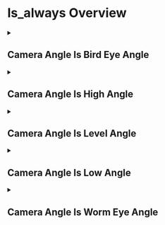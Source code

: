 # Is_always Overview

<details>
<summary><h2>Camera Angle Is Bird Eye Angle</h2></summary>


<h3>🔵 Label Name:</h3>
<code>camera_angle_is_bird_eye_angle</code>


<h3>📖 Definition:</h3>
Is the camera positioned at a bird’s eye angle throughout the video, looking directly downward at the ground?

<details>
<summary><h4> Question (Definition)</h4></summary>

</details>

<details>
<summary><h4> Alternative Question</h4></summary>

- Does the camera remain at a bird’s eye angle for the entire video?

- Is the starting and ending frame taken from a bird’s eye perspective?

- Does the video maintain an extreme high-angle, looking downward?

- Is the camera positioned directly overhead from start to finish?

- Does the sequence keep a top-down perspective throughout?

- Is the video filmed entirely at a bird’s eye angle without changing?

- Does the framing stay at an overhead viewpoint for the whole video?

- Is the entire video shot with a camera looking straight down?

</details>

<details>
<summary><h4> Prompt (Definition)</h4></summary>

- The camera is positioned at a bird’s eye angle throughout the video, looking directly downward at the ground.

</details>

<details>
<summary><h4> Alternative Prompt</h4></summary>

- A video maintaining a bird’s eye perspective from start to finish.

- A shot consistently captured from a top-down angle.

- A video where the camera stays at an overhead position without changing.

- A sequence entirely framed from a high, downward perspective.

- A shot maintaining a bird’s eye view without shifting angles.

- A video where the camera remains above, looking straight down.

- A scene consistently framed from a bird’s eye perspective.

</details>

<h4>🟢 Positive:</h4>
<code>self.cam_setup.camera_angle_info['start'] == 'bird_eye_angle' and self.cam_setup.camera_angle_info['end'] == 'bird_eye_angle'</code>

<h4>🔴 Negative:</h4>
<code>not (self.cam_setup.camera_angle_info['start'] in ['bird_eye_angle', 'unknown'] and self.cam_setup.camera_angle_info['end'] in ['bird_eye_angle', 'unknown'])</code>

</details>

<details>
<summary><h2>Camera Angle Is High Angle</h2></summary>


<h3>🔵 Label Name:</h3>
<code>camera_angle_is_high_angle</code>


<h3>📖 Definition:</h3>
Is the camera positioned at a high angle throughout the video, looking down at the scene but not completely top-down?

<details>
<summary><h4> Question (Definition)</h4></summary>

</details>

<details>
<summary><h4> Alternative Question</h4></summary>

- Does the camera remain at a high angle for the entire video?

- Is the starting and ending frame taken from a downward-tilted perspective?

- Does the video maintain a high vantage point from start to finish?

- Is the camera positioned slightly above level angle throughout?

- Does the sequence keep a high-angle perspective the whole time?

- Is the video filmed entirely at a high angle without changing?

- Does the framing stay at an elevated viewpoint for the whole video?

- Is the entire video shot with the camera angled downward?

</details>

<details>
<summary><h4> Prompt (Definition)</h4></summary>

- The camera is positioned at a high angle throughout the video, looking down at the scene but not completely top-down.

</details>

<details>
<summary><h4> Alternative Prompt</h4></summary>

- A video maintaining a high-angle perspective from start to finish.

- A shot consistently captured from a slightly downward-tilted angle.

- A video where the camera stays at an elevated position without changing.

- A sequence entirely framed from a high-angle viewpoint.

- A shot maintaining a high perspective without shifting angles.

- A video where the camera remains angled downward throughout.

- A scene consistently framed from a high perspective.

</details>

<h4>🟢 Positive:</h4>
<code>self.cam_setup.camera_angle_info['start'] == 'high_angle' and self.cam_setup.camera_angle_info['end'] == 'high_angle'</code>

<h4>🔴 Negative:</h4>
<code>not (self.cam_setup.camera_angle_info['start'] in ['high_angle', 'unknown'] and self.cam_setup.camera_angle_info['end'] in ['high_angle', 'unknown'])</code>

</details>

<details>
<summary><h2>Camera Angle Is Level Angle</h2></summary>


<h3>🔵 Label Name:</h3>
<code>camera_angle_is_level_angle</code>


<h3>📖 Definition:</h3>
Is the camera positioned at a level angle throughout the video, parallel to the ground regardless of Dutch angle?

<details>
<summary><h4> Question (Definition)</h4></summary>

</details>

<details>
<summary><h4> Alternative Question</h4></summary>

- Does the camera remain at a level angle for the entire video?

- Is the starting and ending frame taken from a straight-on perspective?

- Does the video maintain a neutral camera angle throughout?

- Is the camera positioned parallel to the ground for the entire duration?

- Does the sequence keep a level viewpoint from start to finish?

- Is the video filmed entirely at a level angle without changing?

- Does the framing remain neutral and parallel to the ground?

- Is the entire video shot at a flat horizon level?

</details>

<details>
<summary><h4> Prompt (Definition)</h4></summary>

- The camera remains at a level angle throughout the video, parallel to the ground regardless of Dutch angle.

</details>

<details>
<summary><h4> Alternative Prompt</h4></summary>

- A video maintaining a level perspective from start to finish.

- A shot consistently captured from a straight-on angle.

- A video where the camera stays at a neutral position without tilting.

- A sequence entirely framed at a level viewpoint.

- A shot maintaining a level angle without shifting.

- A video where the camera remains flat and parallel to the ground.

- A scene consistently framed at a level perspective.

</details>

<h4>🟢 Positive:</h4>
<code>self.cam_setup.camera_angle_info['start'] == 'level_angle' and self.cam_setup.camera_angle_info['end'] == 'level_angle'</code>

<h4>🔴 Negative:</h4>
<code>not (self.cam_setup.camera_angle_info['start'] in ['level_angle', 'unknown'] and self.cam_setup.camera_angle_info['end'] in ['level_angle', 'unknown'])</code>

</details>

<details>
<summary><h2>Camera Angle Is Low Angle</h2></summary>


<h3>🔵 Label Name:</h3>
<code>camera_angle_is_low_angle</code>


<h3>📖 Definition:</h3>
Is the camera positioned at a low angle throughout the video, looking upward from a lower perspective but not directly from below?

<details>
<summary><h4> Question (Definition)</h4></summary>

</details>

<details>
<summary><h4> Alternative Question</h4></summary>

- Does the camera remain at a low angle for the entire video?

- Is the starting and ending frame taken from an upward-facing perspective?

- Does the video maintain a low vantage point from start to finish?

- Is the camera positioned slightly below level angle throughout?

- Does the sequence keep a low-angle perspective the whole time?

- Is the video filmed entirely at a low angle without changing?

- Does the framing stay at an upward viewpoint for the whole video?

- Is the entire video shot with the camera angled slightly upward?

</details>

<details>
<summary><h4> Prompt (Definition)</h4></summary>

- The camera is positioned at a low angle throughout the video, looking upward from a lower perspective but not directly from below.

</details>

<details>
<summary><h4> Alternative Prompt</h4></summary>

- A video maintaining a low-angle perspective from start to finish.

- A shot consistently captured from a slightly upward-tilted angle.

- A video where the camera stays at a low position without changing.

- A sequence entirely framed from a low-angle viewpoint.

- A shot maintaining a low perspective without shifting angles.

- A video where the camera remains angled upward throughout.

- A scene consistently framed from a low perspective.

</details>

<h4>🟢 Positive:</h4>
<code>self.cam_setup.camera_angle_info['start'] == 'low_angle' and self.cam_setup.camera_angle_info['end'] == 'low_angle'</code>

<h4>🔴 Negative:</h4>
<code>not (self.cam_setup.camera_angle_info['start'] in ['low_angle', 'unknown'] and self.cam_setup.camera_angle_info['end'] in ['low_angle', 'unknown'])</code>

</details>

<details>
<summary><h2>Camera Angle Is Worm Eye Angle</h2></summary>


<h3>🔵 Label Name:</h3>
<code>camera_angle_is_worm_eye_angle</code>


<h3>📖 Definition:</h3>
Is the camera positioned at a worm’s eye angle throughout the video, looking sharply upward to the sky?

<details>
<summary><h4> Question (Definition)</h4></summary>

</details>

<details>
<summary><h4> Alternative Question</h4></summary>

- Does the camera remain at a worm’s eye angle for the entire video?

- Is the starting and ending frame taken from an extreme low-angle perspective?

- Does the video maintain an upward-facing camera position throughout?

- Is the camera positioned extremely low and directed sharply upward from start to finish?

- Does the sequence keep a worm’s eye viewpoint the whole time?

- Is the video filmed entirely at a worm’s eye angle without changing?

- Does the framing stay at a low-angle perspective for the whole video?

- Is the entire video shot with the camera pointed significantly upward?

</details>

<details>
<summary><h4> Prompt (Definition)</h4></summary>

- The camera remains at a worm’s eye angle throughout the video, looking sharply upward to the sky.

</details>

<details>
<summary><h4> Alternative Prompt</h4></summary>

- A video maintaining a worm’s eye perspective from start to finish.

- A shot consistently captured from an extreme low-angle viewpoint.

- A video where the camera stays at a worm’s eye position without tilting away.

- A sequence entirely framed from a worm’s eye perspective.

- A shot maintaining an extreme low angle without shifting.

- A video where the camera remains angled steeply upward throughout.

- A scene consistently framed from a worm’s eye perspective, emphasizing height.

</details>

<h4>🟢 Positive:</h4>
<code>self.cam_setup.camera_angle_info['start'] == 'worm_eye_angle' and self.cam_setup.camera_angle_info['end'] == 'worm_eye_angle'</code>

<h4>🔴 Negative:</h4>
<code>not (self.cam_setup.camera_angle_info['start'] in ['worm_eye_angle', 'unknown'] and self.cam_setup.camera_angle_info['end'] in ['worm_eye_angle', 'unknown'])</code>

</details>

